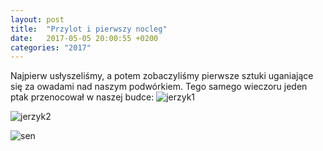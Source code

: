 ```yaml
---
layout: post
title:  "Przylot i pierwszy nocleg"
date:   2017-05-05 20:00:55 +0200
categories: "2017"
---
```


Najpierw usłyszeliśmy, a potem zobaczyliśmy pierwsze sztuki uganiające się za owadami nad naszym podwórkiem.
Tego samego wieczoru jeden ptak przenocował w naszej budce:
![jerzyk1]({{site.url}}/images/vlcsnap-2017-05-05-20h03m40s663.png)

![jerzyk2]({{site.url}}/images/vlcsnap-2017-05-05-20h03m48s419.png)

![sen]({{site.url}}/images/vlcsnap-2017-05-05-20h09m37s673.png)